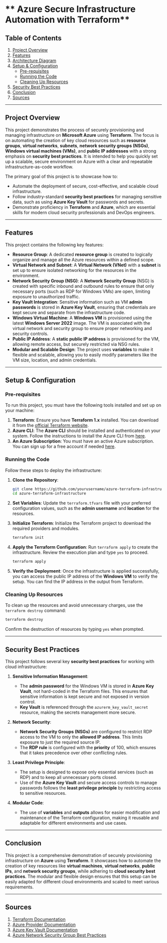 # ** Azure Secure Infrastructure Automation with Terraform**

## **Table of Contents**

1. [Project Overview](#project-overview)
2. [Features](#features)
3. [Architecture Diagram](#architecture-diagram)
4. [Setup & Configuration](#setup-configuration)
    - [Pre-requisites](#pre-requisites)
    - [Running the Code](#running-the-code)
    - [Cleaning Up Resources](#cleaning-up-resources)
5. [Security Best Practices](#security-best-practices)
6. [Conclusion](#conclusion)
7. [Sources](#sources)

---

## **Project Overview**

This project demonstrates the process of securely provisioning and managing infrastructure on **Microsoft Azure** using **Terraform**. The focus is on automating the creation of key cloud resources such as **resource groups**, **virtual networks**, **subnets**, **network security groups (NSGs)**, **Windows virtual machines (VMs)**, and **public IP addresses** with a strong emphasis on **security best practices**. It is intended to help you quickly set up a scalable, secure environment on Azure with a clear and repeatable infrastructure-as-code workflow.

The primary goal of this project is to showcase how to:

- Automate the deployment of secure, cost-effective, and scalable cloud infrastructure.
- Follow industry-standard **security best practices** for managing sensitive data, such as using **Azure Key Vault** for passwords and secrets.
- Demonstrate proficiency in **Terraform** and **Azure**, which are essential skills for modern cloud security professionals and DevOps engineers.

---

## **Features**

This project contains the following key features:

- **Resource Group**: A dedicated **resource group** is created to logically organize and manage all the Azure resources within a defined scope.
- **Virtual Network and Subnet**: A **Virtual Network (VNet)** with a **subnet** is set up to ensure isolated networking for the resources in the environment.
- **Network Security Group (NSG)**: A **Network Security Group** (NSG) is created with specific inbound and outbound rules to ensure that only necessary ports (such as RDP for Windows VMs) are open, limiting exposure to unauthorized traffic.
- **Key Vault Integration**: Sensitive information such as VM **admin passwords** is stored in **Azure Key Vault**, ensuring that credentials are kept secure and separate from the infrastructure code.
- **Windows Virtual Machine**: A **Windows VM** is provisioned using the latest **Windows Server 2022** image. The VM is associated with the virtual network and security group to ensure proper networking and security controls.
- **Public IP Address**: A **static public IP address** is provisioned for the VM, allowing remote access, but securely restricted via NSG rules.
- **Modular and Scalable Design**: The project uses **variables** to make it flexible and scalable, allowing you to easily modify parameters like the VM size, location, and admin credentials.

---

## **Setup & Configuration**

### **Pre-requisites**

To run this project, you must have the following tools installed and set up on your machine:

1. **Terraform**: Ensure you have **Terraform 1.x** installed. You can download it from the [official Terraform website](https://www.terraform.io/downloads.html).
2. **Azure CLI**: The **Azure CLI** should be installed and authenticated on your system. Follow the instructions to install the Azure CLI from [here](https://learn.microsoft.com/en-us/cli/azure/install-azure-cli).
3. **An Azure Subscription**: You must have an active Azure subscription. You can sign up for a free account if needed [here](https://azure.microsoft.com/free/).

### **Running the Code**

Follow these steps to deploy the infrastructure:

1. **Clone the Repository**:
   ```bash
   git clone https://github.com/yourusername/azure-terraform-infrastructure.git
   cd azure-terraform-infrastructure
   ```

2. **Set Variables**:
   Update the `terraform.tfvars` file with your preferred configuration values, such as the **admin username** and **location** for the resources.

3. **Initialize Terraform**:
   Initialize the Terraform project to download the required providers and modules.
   ```bash
   terraform init
   ```

4. **Apply the Terraform Configuration**:
   Run `terraform apply` to create the infrastructure. Review the execution plan and type `yes` to proceed.
   ```bash
   terraform apply
   ```

5. **Verify the Deployment**:
   Once the infrastructure is applied successfully, you can access the public IP address of the **Windows VM** to verify the setup. You can find the IP address in the output from Terraform.

### **Cleaning Up Resources**

To clean up the resources and avoid unnecessary charges, use the `terraform destroy` command:
```bash
terraform destroy
```
Confirm the destruction of resources by typing `yes` when prompted.

---

## **Security Best Practices**

This project follows several key **security best practices** for working with cloud infrastructure:

1. **Sensitive Information Management**:
   - The **admin password** for the Windows VM is stored in **Azure Key Vault**, not hard-coded in the Terraform files. This ensures that sensitive information is kept secure and not exposed in version control.
   - **Key Vault** is referenced through the `azurerm_key_vault_secret` resource, making the secrets management more secure.

2. **Network Security**:
   - **Network Security Groups (NSGs)** are configured to restrict RDP access to the VM to only the **allowed IP address**. This limits exposure to just the required source IP.
   - The **RDP rule** is configured with the **priority** of 100, which ensures that it takes precedence over other conflicting rules.

3. **Least Privilege Principle**:
   - The setup is designed to expose only essential services (such as RDP) and to keep all unnecessary ports closed.
   - Use of the **Azure Key Vault** and secure access controls to manage passwords follows the **least privilege principle** by restricting access to sensitive resources.

4. **Modular Code**:
   - The use of **variables** and **outputs** allows for easier modification and maintenance of the Terraform configuration, making it reusable and adaptable for different environments and use cases.

---

## **Conclusion**

This project is a comprehensive demonstration of securely provisioning infrastructure on **Azure** using **Terraform**. It showcases how to automate the creation of key resources like **virtual machines**, **virtual networks**, **public IPs**, and **network security groups**, while adhering to **cloud security best practices**. The modular and flexible design ensures that this setup can be easily adapted for different cloud environments and scaled to meet various requirements.

---

## **Sources**

1. [Terraform Documentation](https://www.terraform.io/docs)
2. [Azure Provider Documentation](https://registry.terraform.io/providers/hashicorp/azurerm/latest/docs)
3. [Azure Key Vault Documentation](https://learn.microsoft.com/en-us/azure/key-vault/)
4. [Azure Network Security Group Best Practices](https://learn.microsoft.com/en-us/azure/network-security/network-security-best-practices)
